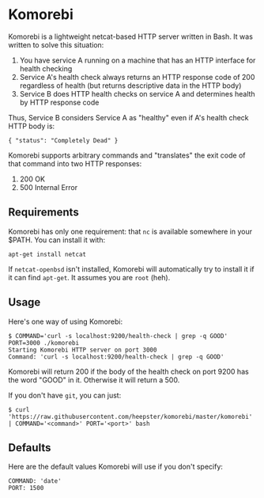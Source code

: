 # Komorebi
Komorebi is a lightweight netcat-based HTTP server written in Bash.  It was written to solve this situation:

1.  You have service A running on a machine that has an HTTP interface for health checking
2.  Service A's health check always returns an HTTP response code of 200 regardless of health (but returns descriptive data in the HTTP body)
3.  Service B does HTTP health checks on service A and determines health by HTTP response code

Thus, Service B considers Service A as "healthy" even if A's health check HTTP body is:

```
{ "status": "Completely Dead" }
```

Komorebi supports arbitrary commands and "translates" the exit code of that command into two HTTP responses:

1.  200 OK
2.  500 Internal Error

## Requirements
Komorebi has only one requirement: that `nc` is available somewhere in your $PATH.  You can install it with:

```
apt-get install netcat
```

If `netcat-openbsd` isn't installed, Komorebi will automatically try to install it if it can find `apt-get`.  It assumes you are `root` (heh).

## Usage

Here's one way of using Komorebi:

```
$ COMMAND='curl -s localhost:9200/health-check | grep -q GOOD' PORT=3000 ./komorebi
Starting Komorebi HTTP server on port 3000
Command: 'curl -s localhost:9200/health-check | grep -q GOOD'
```

Komorebi will return 200 if the body of the health check on port 9200 has the word "GOOD" in it.  Otherwise it will return a 500.

If you don't have `git`, you can just:

```
$ curl 'https://raw.githubusercontent.com/heepster/komorebi/master/komorebi' | COMMAND='<command>' PORT='<port>' bash
```

## Defaults

Here are the default values Komorebi will use if you don't specify:

```
COMMAND: 'date'
PORT: 1500
```
